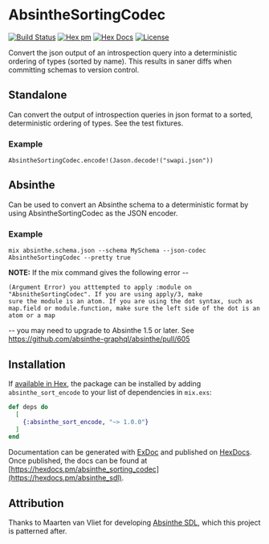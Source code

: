 # AbsintheSortingCodec

[![Build Status](https://travis-ci.com/hadfieldn/absinthe_sorting_codec.svg?branch=master)](https://travis-ci.com/hadfieldn/absinthe_sorting_codec) [![Hex pm](http://img.shields.io/hexpm/v/absinthe_sorting_codec.svg?style=flat)](https://hex.pm/packages/absinthe_sorting_codeec) [![Hex Docs](https://img.shields.io/badge/hex-docs-9768d1.svg)](https://hexdocs.pm/absinthe_sorting_codec) [![License](https://img.shields.io/badge/License-MIT-blue.svg)](https://opensource.org/licenses/MIT)

Convert the json output of an introspection query into a deterministic ordering of types (sorted by name).
This results in saner diffs when committing schemas to version control.

## Standalone
Can convert the output of introspection queries in json format to a sorted, deterministic ordering of types.
See the test fixtures.

### Example
```
AbsintheSortingCodec.encode!(Jason.decode!("swapi.json"))
```

## Absinthe
Can be used to convert an Absinthe schema to a deterministic format by using AbsintheSortingCodec as the JSON
encoder. 

### Example
```
mix absinthe.schema.json --schema MySchema --json-codec AbsintheSortingCodec --pretty true
```

**NOTE:** If the mix command gives the following error -- 

```
(Argument Error) you atttempted to apply :module on "AbsnitheSortingCodec". If you are using apply/3, make 
sure the module is an atom. If you are using the dot syntax, such as map.field or module.function, make sure the left side of the dot is an atom or a map
``` 

-- you may need to upgrade to Absinthe 1.5 or later. See https://github.com/absinthe-graphql/absinthe/pull/605

## Installation

If [available in Hex](https://hex.pm/docs/publish), the package can be installed
by adding `absinthe_sort_encode` to your list of dependencies in `mix.exs`:

```elixir
def deps do
  [
    {:absinthe_sort_encode, "~> 1.0.0"}
  ]
end
```

Documentation can be generated with [ExDoc](https://github.com/elixir-lang/ex_doc)
and published on [HexDocs](https://hexdocs.pm). Once published, the docs can
be found at [https://hexdocs.pm/absinthe_sorting_codec](https://hexdocs.pm/absinthe_sdl).

## Attribution

Thanks to Maarten van Vliet for developing [Absinthe SDL](https://hex.pm/packages/absinthe_sdl), which this project is patterned after.

